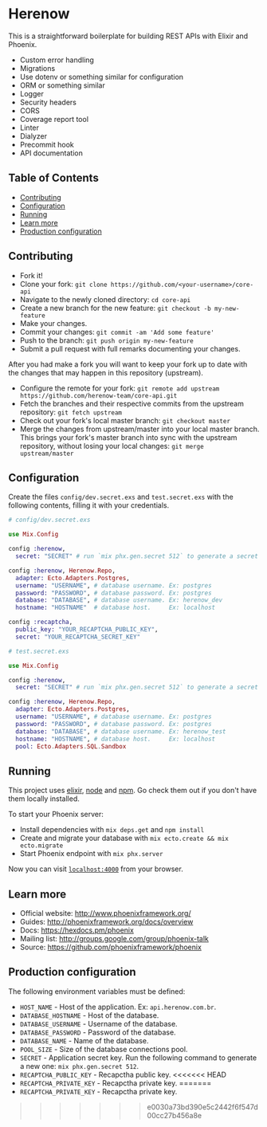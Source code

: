 # Herenow

This is a straightforward boilerplate for building REST APIs with Elixir and Phoenix.

- Custom error handling
- Migrations
- Use dotenv or something similar for configuration
- ORM or something similar
- Logger
- Security headers
- CORS
- Coverage report tool
- Linter
- Dialyzer
- Precommit hook
- API documentation

## Table of Contents

- [Contributing](#contributing)
- [Configuration](#configuration)
- [Running](#running)
- [Learn more](#learn-more)
- [Production configuration](#production-configuration)

## Contributing

- Fork it!
- Clone your fork: `git clone https://github.com/<your-username>/core-api`
- Navigate to the newly cloned directory: `cd core-api`
- Create a new branch for the new feature: `git checkout -b my-new-feature`
- Make your changes.
- Commit your changes: `git commit -am 'Add some feature'`
- Push to the branch: `git push origin my-new-feature`
- Submit a pull request with full remarks documenting your changes.

After you had make a fork you will want to keep your fork up to date with the changes that may happen in this repository (upstream).

- Configure the remote for your fork: `git remote add upstream https://github.com/herenow-team/core-api.git`
- Fetch the branches and their respective commits from the upstream repository: `git fetch upstream`
- Check out your fork's local master branch: `git checkout master`
- Merge the changes from upstream/master into your local master branch. This brings your fork's master branch into sync with the upstream repository, without losing your local changes: `git merge upstream/master`

## Configuration

Create the files `config/dev.secret.exs` and `test.secret.exs` with the following contents, filling it with your credentials.

```elixir
# config/dev.secret.exs

use Mix.Config

config :herenow,
  secret: "SECRET" # run `mix phx.gen.secret 512` to generate a secret

config :herenow, Herenow.Repo,
  adapter: Ecto.Adapters.Postgres,
  username: "USERNAME", # database username. Ex: postgres
  password: "PASSWORD", # database password. Ex: postgres
  database: "DATABASE", # database username. Ex: herenow_dev
  hostname: "HOSTNAME"  # database host.     Ex: localhost

config :recaptcha,
  public_key: "YOUR_RECAPTCHA_PUBLIC_KEY",
  secret: "YOUR_RECAPTCHA_SECRET_KEY"

```
```elixir
# test.secret.exs

use Mix.Config

config :herenow,
  secret: "SECRET" # run `mix phx.gen.secret 512` to generate a secret

config :herenow, Herenow.Repo,
  adapter: Ecto.Adapters.Postgres,
  username: "USERNAME", # database username. Ex: postgres
  password: "PASSWORD", # database password. Ex: postgres
  database: "DATABASE", # database username. Ex: herenow_test
  hostname: "HOSTNAME", # database host.     Ex: localhost
  pool: Ecto.Adapters.SQL.Sandbox

```

## Running

This project uses [elixir](https://elixir-lang.org/), [node](http://nodejs.org) and [npm](https://npmjs.com).
Go check them out if you don't have them locally installed.

To start your Phoenix server:

  * Install dependencies with `mix deps.get` and `npm install`
  * Create and migrate your database with `mix ecto.create && mix ecto.migrate`
  * Start Phoenix endpoint with `mix phx.server`

Now you can visit [`localhost:4000`](http://localhost:4000) from your browser.

## Learn more

  * Official website: http://www.phoenixframework.org/
  * Guides: http://phoenixframework.org/docs/overview
  * Docs: https://hexdocs.pm/phoenix
  * Mailing list: http://groups.google.com/group/phoenix-talk
  * Source: https://github.com/phoenixframework/phoenix

## Production configuration

The following environment variables must be defined:

- `HOST_NAME` - Host of the application. Ex: `api.herenow.com.br`.
- `DATABASE_HOSTNAME` - Host of the database.
- `DATABASE_USERNAME` - Username of the database.
- `DATABASE_PASSWORD` - Password of the database.
- `DATABASE_NAME` - Name of the database.
- `POOL_SIZE` - Size of the database connections pool.
- `SECRET` - Application secret key. Run the following command to generate a new one: `mix phx.gen.secret 512`.
- `RECAPTCHA_PUBLIC_KEY` - Recapctha public key.
<<<<<<< HEAD
- `RECAPTCHA_PRIVATE_KEY` - Recapctha private key.
=======
- `RECAPTCHA_PRIVATE_KEY` - Recapctha private key.
>>>>>>> e0030a73bd390e5c2442f6f547d00cc27b456a8e
